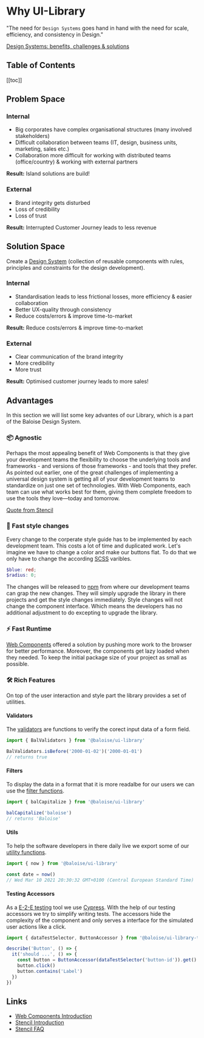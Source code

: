 # Why UI-Library

"The need for `Design Systems` goes hand in hand with the need for scale, efficiency, and consistency in Design."

[Design Systems: benefits, challenges & solutions](https://uxdesign.cc/design-systems-62f648c6dccf)

<h2>Table of Contents</h2>

[[toc]]

## Problem Space

### Internal

- Big corporates have complex organisational structures (many involved stakeholders)
- Difficult collaboration between teams (IT, design, business units, marketing, sales etc.)
- Collaboration more difficult for working with distributed teams (office/country) & working with external partners

**Result:** Island solutions are build!

### External

- Brand integrity gets disturbed
- Loss of credibility
- Loss of trust

**Result:** Interrupted Customer Journey leads to less revenue

## Solution Space

Create a [Design System](https://stenciljs.com/docs/what-is-design-system) (collection of reusable components with rules, principles and constraints for the design development).

### Internal

- Standardisation leads to less frictional losses, more efficiency & easier collaboration
- Better UX-quality through consistency
- Reduce costs/errors & improve time-to-market

**Result:** Reduce costs/errors & improve time-to-market

### External

- Clear communication of the brand integrity
- More credibility
- More trust

**Result:** Optimised customer journey leads to more sales!

## Advantages

In this section we will list some key advantes of our Library, which is a part of the Baloise Design System.

### 📦 Agnostic

Perhaps the most appealing benefit of Web Components is that they give your development teams the flexibility to choose the underlying tools and frameworks - and versions of those frameworks - and tools that they prefer. As pointed out earlier, one of the great challenges of implementing a universal design system is getting all of your development teams to standardize on just one set of technologies. With Web Components, each team can use what works best for them, giving them complete freedom to use the tools they love—today and tomorrow.

[Quote from Stencil](https://stenciljs.com/docs/faq)

### 🎨 Fast style changes

Every change to the corperate style guide has to be implemented by each development team. This costs a lot of time and duplicated work. Let's imagine we have to change a color and make our buttons flat. To do that we only have to change the according [SCSS](https://sass-lang.com/) varibles.

```scss
$blue: red;
$radius: 0;
```

The changes will be released to [npm](https://www.npmjs.com/package/@baloise/ui-library) from where our development teams can grap the new changes.
They will simply upgrade the library in there projects and get the style changes immediately.
Style changes will not change the component interface. Which means the developers has no additional adjustment to do excepting to upgrade the library.

### ⚡️ Fast Runtime

[Web Components](https://developer.mozilla.org/de/docs/Web/Web_Components) offered a solution by pushing more work to the browser for better performance. Moreover, the components get lazy loaded when they needed. To keep the initial package size of your project as small as possible.

### 🛠️ Rich Features

On top of the user interaction and style part the library provides a set of utilities.

#### Validators

The [validators](/guide/tooling/validators.html) are functions to verify the corect input data of a form field.

```typescript
import { BalValidators } from '@baloise/ui-library'

BalValidators.isBefore('2000-01-02')('2000-01-01')
// returns true
```

#### Filters

To display the data in a format that it is more readalbe for our users we can use the [filter functions](/guide/tooling/filters.html).

```typescript
import { balCapitalize } from '@baloise/ui-library'

balCapitalize('baloise')
// returns 'Baloise'
```

#### Utils

To help the software developers in there daily live we export some of our [utility functions](/guide/tooling/utils.html).

```typescript
import { now } from '@baloise/ui-library'

const date = now()
// Wed Mar 10 2021 20:30:32 GMT+0100 (Central European Standard Time)
```

#### Testing Accessors

As a [E-2-E testing](/guide/tooling/testing.html) tool we use [Cypress](https://www.cypress.io/). With the help of our testing accessors we try to simplify writing tests.
The accessors hide the complexity of the component and only serves a interface for the simulated user actions like a click.

```typescript
import { dataTestSelector, ButtonAccessor } from '@baloise/ui-library-testing'

describe('Button', () => {
  it('should ...', () => {
    const button = ButtonAccessor(dataTestSelector('button-id')).get()
    button.click()
    button.contains('Label')
  })
})
```

## Links

- [Web Components Introduction](https://www.webcomponents.org/introduction)
- [Stencil Introduction](https://stenciljs.com/docs/introduction)
- [Stencil FAQ](https://stenciljs.com/docs/faq)

